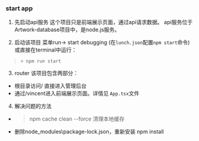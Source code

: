 

### start app

1. 先启动api服务
这个项目只是前端展示页面，通过api请求数据。
api服务位于Artwork-database项目中，是node.js服务。

2. 启动该项目
菜单run-> start debugging (在`lunch.json`配置`npm start`命令)
或直接在terminal中运行：
> `> npm run start`

3. router
该项目包含两部分：
- 根目录访问/ 直接进入管理后台
- 通过/vincent进入前端展示页面。详情见 `App.tsx`文件

4. 解决问题的方法
- > npm cache clean --force  清理本地缓存
- 删除node_modules\package-lock.json，重新安装 npm install